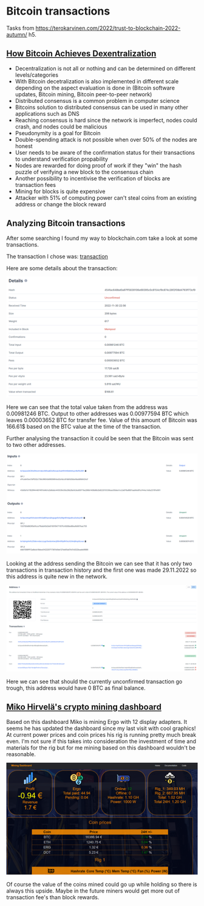 # Bitcoin transactions
Tasks from https://terokarvinen.com/2022/trust-to-blockchain-2022-autumn/ h5.

## [How Bitcoin Achieves Dexentralization](https://www.coursera.org/learn/cryptocurrency/home/week/2)
+ Decentralization is not all or nothing and can be determined on different levels/categories
+ With Bitcoin decetralization is also implemented in different scale depending on the aspect evaluation is done in (Bitcoin software updates, Bitcoin mining, Bitcoin peer-to-peer network)
+ Distributed consensus is a common problem in computer science
+ Bitcoins solution to distributed consensus can be used in many other applications such as DNS
+ Reaching consensus is hard since the network is imperfect, nodes could crash, and nodes could be malicious
+ Pseudonymity is a goal for Bitcoin
+ Double-spending attack is not possible when over 50% of the nodes are honest
+ User needs to be aware of the confirmation status for their transactions to understand verification propability
+ Nodes are rewarded for doing proof of work if they "win" the hash puzzle of verifying a new block to the consensus chain
+ Another possibility to incentivise the verification of blocks are transaction fees
+ Mining for blocks is quite expensive
+ Attacker with 51% of computing power can't steal coins from an existing address or change the block reward

## Analyzing Bitcoin transactions

After some searching I found my way to blockchain.com take a look at some transactions.

The transaction I chose was: [transaction](https://www.blockchain.com/btc/tx/454fac648bd0a97ff5839106e69395c0c8154cf9c874c28f2f08d4793ff73cf9)

Here are some details about the transaction:

![BTCtransaction](./transaction.png)

Here we can see that the total value taken from the address was 0.00981246 BTC. Output to other addresses was 0.00977594 BTC which leaves 0.00003652 BTC for transfer fee. Value of this amount of Bitcoin was 166.61$ based on the BTC value at the time of the transaction.

Further analysing the transaction it could be seen that the Bitcoin was sent to two other addresses.

![BTCio](./BTCio.png)

Looking at the address sending the Bitcoin we can see that it has only two transactions in transaction history and the first one was made 29.11.2022 so this address is quite new in the network.

![BTCaddress](./BTCaddress.png)

Here we can see that should the currently unconfirmed transaction go trough, this address would have 0 BTC as final balance.

## [Miko Hirvelä's crypto mining dashboard](https://mikohirvela.fi/cryptomonitoring)
Based on this dashboard Miko is mining Ergo with 12 display adapters. It seems he has updated the dashboard since my last visit with cool graphics! At current power prices and coin prices his rig is running pretty much break even. I'm not sure if this takes into consideration the investment of time and materials for the rig but for me mining based on this dashboard wouldn't be reasonable.

![MikoRig](./MikoRig.png)

Of course the value of the coins mined could go up while holding so there is always this upside. Maybe in the future miners would get more out of transaction fee's than block rewards.